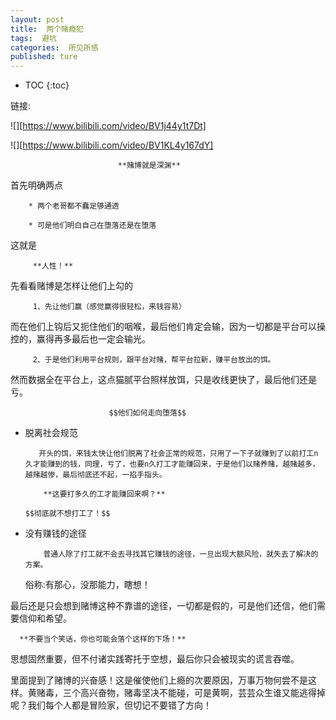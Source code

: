 ```yaml
---
layout: post
title:  两个赌瘾犯
tags:  避坑
categories:  所见所感
published: ture
---
```


* TOC
{:toc}



链接:

![][https://www.bilibili.com/video/BV1j44y1t7Dt]

![][https://www.bilibili.com/video/BV1KL4y167dY]

                            **赌博就是深渊**

首先明确两点

        * 两个老哥都不蠢足够通透

        * 可是他们明白自己在堕落还是在堕落

这就是

         **人性！**

先看看赌博是怎样让他们上勾的

         1、先让他们赢（感觉赢得很轻松，来钱容易）

 而在他们上钩后又扼住他们的咽喉，最后他们肯定会输，因为一切都是平台可以操控的，赢得再多最后也一定会输光。

         2、于是他们利用平台规则，跟平台对赌，帮平台拉新，赚平台放出的饵。

然而数据全在平台上，这点猫腻平台照样放饵，只是收线更快了，最后他们还是亏。

                          $$他们如何走向堕落$$

* 脱离社会规范

         开头的饵，来钱太快让他们脱离了社会正常的规范，只用了一下子就赚到了以前打工n久才能赚到的钱，同理，亏了，也要n久打工才能赚回来，于是他们以赌养赌，越赌越多，越赌越惨，最后彻底还不起，一掐手指头。

          **这要打多久的工才能赚回来啊？**

      $$彻底就不想打工了！$$

* 没有赚钱的途径

          普通人除了打工就不会去寻找其它赚钱的途径，一旦出现大额风险，就失去了解决的方案。

   俗称:有那心，没那能力，瞎想！

最后还是只会想到赌博这种不靠谱的途径，一切都是假的，可是他们还信，他们需要信仰和希望。

      **不要当个笑话，你也可能会落个这样的下场！**

思想固然重要，但不付诸实践寄托于空想，最后你只会被现实的谎言吞噬。

里面提到了赌博的兴奋感！这是催使他们上瘾的次要原因，万事万物何尝不是这样。黄赌毒，三个高兴奋物，赌毒坚决不能碰，可是黄啊，芸芸众生谁又能逃得掉呢？我们每个人都是冒险家，但切记不要错了方向！

